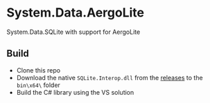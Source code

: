 # System.Data.AergoLite

System.Data.SQLite with support for AergoLite

## Build

* Clone this repo
* Download the native `SQLite.Interop.dll` from the [releases](https://github.com/aergoio/System.Data.AergoLite/releases) to the `bin\x64\` folder
* Build the C# library using the VS solution

